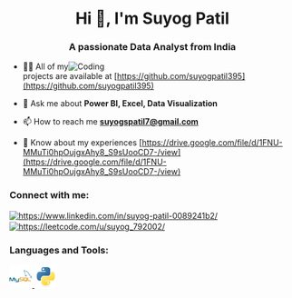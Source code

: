 <h1 align="center">Hi 👋, I'm Suyog Patil</h1>
<h3 align="center">A passionate Data Analyst from India</h3>
<img align="right" alt="Coding" width="400" src="https://camo.githubusercontent.com/4d9f5ecceb711eec6e2018f38a5677dc657c9738d4a65ba3b928c41c0a45b439/68747470733a2f2f6d69726f2e6d656469756d2e636f6d2f6d61782f313336302f302a37513379765349765f7430696f4a2d5a2e676966">

- 👨‍💻 All of my projects are available at [https://github.com/suyogpatil395](https://github.com/suyogpatil395)

- 💬 Ask me about **Power BI, Excel, Data Visualization**

- 📫 How to reach me **suyogspatil7@gmail.com**

- 📄 Know about my experiences [https://drive.google.com/file/d/1FNU-MMuTi0hpOujgxAhy8_S9sUooCD7-/view](https://drive.google.com/file/d/1FNU-MMuTi0hpOujgxAhy8_S9sUooCD7-/view)

<h3 align="left">Connect with me:</h3>
<p align="left">
<a href="https://linkedin.com/in/https://www.linkedin.com/in/suyog-patil-0089241b2/" target="blank"><img align="center" src="https://raw.githubusercontent.com/rahuldkjain/github-profile-readme-generator/master/src/images/icons/Social/linked-in-alt.svg" alt="https://www.linkedin.com/in/suyog-patil-0089241b2/" height="30" width="40" /></a>
<a href="https://www.leetcode.com/https://leetcode.com/u/suyog_792002/" target="blank"><img align="center" src="https://raw.githubusercontent.com/rahuldkjain/github-profile-readme-generator/master/src/images/icons/Social/leet-code.svg" alt="https://leetcode.com/u/suyog_792002/" height="30" width="40" /></a>
</p>

<h3 align="left">Languages and Tools:</h3>
<p align="left"> <a href="https://www.mysql.com/" target="_blank" rel="noreferrer"> <img src="https://raw.githubusercontent.com/devicons/devicon/master/icons/mysql/mysql-original-wordmark.svg" alt="mysql" width="40" height="40"/> </a> <a href="https://www.python.org" target="_blank" rel="noreferrer"> <img src="https://raw.githubusercontent.com/devicons/devicon/master/icons/python/python-original.svg" alt="python" width="40" height="40"/> </a> </p>

